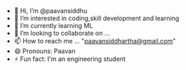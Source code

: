 - 👋 Hi, I’m @paavansiddhu
- 👀 I’m interested in coding,skill development and learning
- 🌱 I’m currently learning ML
- 💞️ I’m looking to collaborate on ...
- 📫 How to reach me ... "paavansiddhartha@gmail.com"
- 😄 Pronouns: Paavan
- ⚡ Fun fact: I'm an engineering student

<!---
paavansiddhu/paavansiddhu is a ✨ special ✨ repository because its `README.md` (this file) appears on your GitHub profile.
You can click the Preview link to take a look at your changes.
--->

